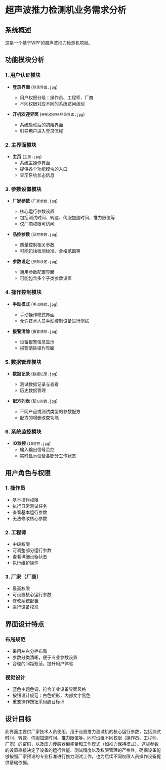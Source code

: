 # 超声波推力检测机业务需求分析

## 系统概述
这是一个基于WPF的超声波推力检测机项目。

## 功能模块分析

### 1. 用户认证模块
- **登录界面** (`登录界面.jpg`)
  - 用户权限分级：操作员、工程师、厂商
  - 不同权限对应不同的系统访问级别
  
- **开机欢迎界面** (`开机欢迎待登录界面.jpg`)
  - 系统启动后的初始界面
  - 引导用户进入登录流程

### 2. 主界面模块
- **主页** (`主页.jpg`)
  - 系统主操作界面
  - 提供各个功能模块的入口
  - 显示系统状态信息

### 3. 参数设置模块
- **厂家参数** (`厂家参数.jpg`)
  - 核心运行参数设置
  - 包括测试时间、转速、伺服加速时间、推力限值等
  - 仅厂商权限可访问
  
- **品控参数** (`品控参数.jpg`)
  - 质量控制相关参数
  - 可能包括检测标准、合格范围等
  
- **参数设定** (`参数设定.jpg`)
  - 通用参数配置界面
  - 可能包含多个子类参数设置

### 4. 操作控制模块
- **手动模式** (`手动模式.jpg`)
  - 手动操作模式界面
  - 允许技术人员手动控制设备进行测试
  
- **报警清除** (`报警清除.jpg`)
  - 设备报警信息显示
  - 报警清除操作界面

### 5. 数据管理模块
- **数据记录** (`数据记录.jpg`)
  - 测试数据记录与查看
  - 历史数据管理
  
- **配方列表** (`配方列表.jpg`)
  - 不同产品或测试类型的参数配方
  - 配方的增删改查功能

### 6. 系统监控模块
- **IO监控** (`IO监控.jpg`)
  - 输入输出信号监控
  - 实时显示设备各部分工作状态

## 用户角色与权限

### 1. 操作员
- 基本操作权限
- 执行日常测试任务
- 查看基本运行参数
- 无法修改核心参数

### 2. 工程师
- 中级权限
- 可调整部分运行参数
- 查看详细设备状态
- 执行维护操作

### 3. 厂家（厂商）
- 最高权限
- 可设置核心运行参数
- 修改系统配置
- 进行设备校准

## 界面设计特点

### 布局规范
- 采用左右分栏布局
- 参数分类清晰，便于专业参数设置
- 合理的间距规范，提升用户体验

### 视觉设计
- 蓝色主题色调，符合工业设备界面风格
- 按钮设计规范：白色矩形，内部文字黑色
- 重要操作按钮采用醒目标识

## 设计目标
此界面主要供厂家技术人员使用，用于设置推力测试机的核心运行参数，包括测试时间、转速、伺服加速时间、推力限值等，同时设置不同权限（操作员、工程师、厂商）的密码，以及压力传感器偏移量和工作模式（如推力保持模式）。这些参数的设置直接决定了设备的运行性能、测试精度以及权限管理的严格性，确保设备能够按照厂家预设的专业标准进行推力测试工作，也为后续不同权限人员操作设备提供基础依据。